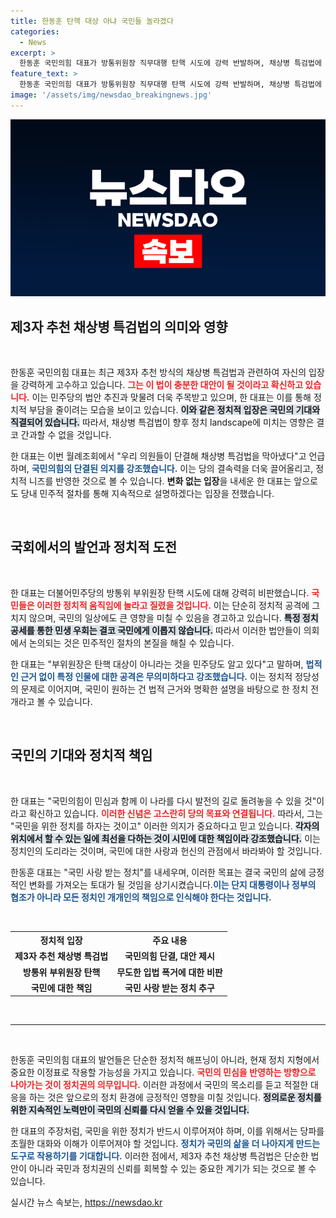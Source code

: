 ```yaml
---
title: 한동훈 탄핵 대상 아냐 국민들 놀라겠다
categories:
  - News
excerpt: >
  한동훈 국민의힘 대표가 방통위원장 직무대행 탄핵 시도에 강력 반발하며, 채상병 특검법에 대한 변함없는 입장을 밝혔다. 국민의 상식을 무시한 입법 폭거!라는 그의 경고가 이어지며 정치권의 긴장감이 고조되고 있다.
feature_text: >
  한동훈 국민의힘 대표가 방통위원장 직무대행 탄핵 시도에 강력 반발하며, 채상병 특검법에 대한 변함없는 입장을 밝혔다. 국민의 상식을 무시한 입법 폭거!라는 그의 경고가 이어지며 정치권의 긴장감이 고조되고 있다.
image: '/assets/img/newsdao_breakingnews.jpg'
---
```


<p><img src="/assets/img/newsdao_breakingnews.jpg" alt="flaretime 속보" /></p>

<h2 data-ke-size="size26">제3자 추천 채상병 특검법의 의미와 영향</h2>

<p data-ke-size="size16">&nbsp;</p>

<p>한동훈 국민의힘 대표는 최근 제3자 추천 방식의 채상병 특검법과 관련하여 자신의 입장을 강력하게 고수하고 있습니다. <b><span style="color: #ee2323;">그는 이 법이 충분한 대안이 될 것이라고 확신하고 있습니다.</span></b> 이는 민주당의 법안 추진과 맞물려 더욱 주목받고 있으며, 한 대표는 이를 통해 정치적 부담을 줄이려는 모습을 보이고 있습니다. <b><span style="background-color: #21538527;">이와 같은 정치적 입장은 국민의 기대와 직결되어 있습니다.</span></b> 따라서, 채상병 특검법이 향후 정치 landscape에 미치는 영향은 결코 간과할 수 없을 것입니다.</p>

<p>한 대표는 이번 월례조회에서 "우리 의원들이 단결해 채상병 특검법을 막아냈다"고 언급하며, <b><span style="color: #1a5490;">국민의힘의 단결된 의지를 강조했습니다.</span></b> 이는 당의 결속력을 더욱 끌어올리고, 정치적 니즈를 반영한 것으로 볼 수 있습니다. <b>변화 없는 입장</b>을 내세운 한 대표는 앞으로도 당내 민주적 절차를 통해 지속적으로 설명하겠다는 입장을 전했습니다.</p>

<p data-ke-size="size16">&nbsp;</p>

<h2 data-ke-size="size26">국회에서의 발언과 정치적 도전</h2>

<p data-ke-size="size16">&nbsp;</p>

<p>한 대표는 더불어민주당의 방통위 부위원장 탄핵 시도에 대해 강력히 비판했습니다. <b><span style="color: #ee2323;">국민들은 이러한 정치적 움직임에 놀라고 질렸을 것입니다.</span></b> 이는 단순히 정치적 공격에 그치지 않으며, 국민의 일상에도 큰 영향을 미칠 수 있음을 경고하고 있습니다. <b><span style="background-color: #21538527;">특정 정치 공세를 통한 민생 우회는 결코 국민에게 이롭지 않습니다.</span></b> 따라서 이러한 법안들이 의회에서 논의되는 것은 민주적인 절차의 본질을 해칠 수 있습니다.</p>

<p>한 대표는 "부위원장은 탄핵 대상이 아니라는 것을 민주당도 알고 있다"고 말하며, <b><span style="color: #1a5490;">법적인 근거 없이 특정 인물에 대한 공격은 무의미하다고 강조했습니다.</span></b> 이는 정치적 정당성의 문제로 이어지며, 국민이 원하는 건 법적 근거와 명확한 설명을 바탕으로 한 정치 전개라고 볼 수 있습니다.</p>

<p data-ke-size="size16">&nbsp;</p>

<h2 data-ke-size="size26">국민의 기대와 정치적 책임</h2>

<p data-ke-size="size16">&nbsp;</p>

<p>한 대표는 "국민의힘이 민심과 함께 이 나라를 다시 발전의 길로 돌려놓을 수 있을 것"이라고 확신하고 있습니다. <b><span style="color: #ee2323;">이러한 신념은 고스란히 당의 목표와 연결됩니다.</span></b> 따라서, 그는 "국민을 위한 정치를 하자는 것이고" 이러한 의지가 중요하다고 믿고 있습니다. <b><span style="background-color: #21538527;">각자의 위치에서 할 수 있는 일에 최선을 다하는 것이 시민에 대한 책임이라 강조했습니다.</span></b> 이는 정치인의 도리라는 것이며, 국민에 대한 사랑과 헌신의 관점에서 바라봐야 할 것입니다.</p>

<p>한동훈 대표는 "국민 사랑 받는 정치"를 내세우며, 이러한 목표는 결국 국민의 삶에 긍정적인 변화를 가져오는 토대가 될 것임을 상기시켰습니다.<b><span style="color: #1a5490;">이는 단지 대통령이나 정부의 협조가 아니라 모든 정치인 개개인의 책임으로 인식해야 한다는 것입니다.</span></b></p>

<p data-ke-size="size16">&nbsp;</p>

<table style="width: 100%;">
    <tr>
        <th style="text-align: center;">정치적 입장</th>
        <th style="text-align: center;">주요 내용</th>
    </tr>
    <tr>
        <td style="text-align: center; height: 17px;"><b>제3자 추천 채상병 특검법</b></td>
        <td style="text-align: center; height: 17px;"><b>국민의힘 단결, 대안 제시</b></td>
    </tr>
    <tr>
        <td style="text-align: center; height: 17px;"><b>방통위 부위원장 탄핵</b></td>
        <td style="text-align: center; height: 17px;"><b>무도한 입법 폭거에 대한 비판</b></td>
    </tr>
    <tr>
        <td style="text-align: center; height: 17px;"><b>국민에 대한 책임</b></td>
        <td style="text-align: center; height: 17px;"><b>국민 사랑 받는 정치 추구</b></td>
    </tr>
</table>

<p data-ke-size="size16">&nbsp;</p>

<hr/>

<p data-ke-size="size16">&nbsp;</p>

<p>한동훈 국민의힘 대표의 발언들은 단순한 정치적 해프닝이 아니라, 현재 정치 지형에서 중요한 이정표로 작용할 가능성을 가지고 있습니다. <b><span style="color: #ee2323;">국민의 민심을 반영하는 방향으로 나아가는 것이 정치권의 의무입니다.</span></b> 이러한 과정에서 국민의 목소리를 듣고 적절한 대응을 하는 것은 앞으로의 정치 환경에 긍정적인 영향을 미칠 것입니다. <b><span style="background-color: #21538527;">정의로운 정치를 위한 지속적인 노력만이 국민의 신뢰를 다시 얻을 수 있을 것입니다.</span></b> </p>

<p>한 대표의 주장처럼, 국민을 위한 정치가 반드시 이루어져야 하며, 이를 위해서는 당파를 초월한 대화와 이해가 이루어져야 할 것입니다. <b><span style="color: #1a5490;">정치가 국민의 삶을 더 나아지게 만드는 도구로 작용하기를 기대합니다.</span></b> 이러한 점에서, 제3자 추천 채상병 특검법은 단순한 법안이 아니라 국민과 정치권의 신뢰를 회복할 수 있는 중요한 계기가 되는 것으로 볼 수 있습니다.</p>
실시간 뉴스 속보는, <a href="https://newsdao.kr" rel="dofollow">https://newsdao.kr</a>


